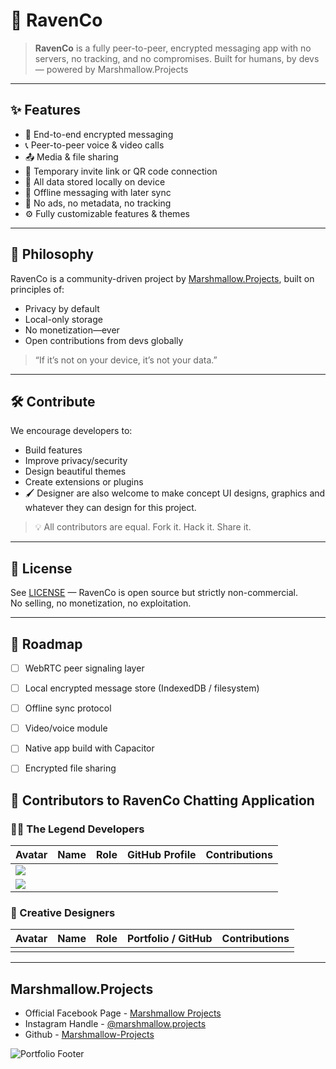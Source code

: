 # 💬 RavenCo

> **RavenCo** is a fully peer-to-peer, encrypted messaging app with no servers, no tracking, and no compromises. Built for humans, by devs — powered by Marshmallow.Projects

---

## ✨ Features

- 🔐 End-to-end encrypted messaging
- 📞 Peer-to-peer voice & video calls
- 📤 Media & file sharing
- 🔗 Temporary invite link or QR code connection
- 💾 All data stored locally on device
- 📴 Offline messaging with later sync
- 🚫 No ads, no metadata, no tracking
- ⚙️ Fully customizable features & themes

---

## 🧠 Philosophy

RavenCo is a community-driven project by [Marshmallow.Projects](https://marshmallow.projects), built on principles of:

- Privacy by default  
- Local-only storage  
- No monetization—ever  
- Open contributions from devs globally

> “If it’s not on your device, it’s not your data.”

---

## 🛠️ Contribute

We encourage developers to:
- Build features
- Improve privacy/security
- Design beautiful themes
- Create extensions or plugins
- 🖌️ Designer are also welcome to make concept UI designs, graphics and whatever they can design for this project.

> 💡 All contributors are equal. Fork it. Hack it. Share it.

---

## 🚫 License

See [LICENSE](LICENSE) — RavenCo is open source but strictly non-commercial.  
No selling, no monetization, no exploitation.

---

## 🧪 Roadmap

- [ ] WebRTC peer signaling layer
- [ ] Local encrypted message store (IndexedDB / filesystem)
- [ ] Offline sync protocol
- [ ] Video/voice module
- [ ] Native app build with Capacitor
- [ ] Encrypted file sharing


## 👥 Contributors to RavenCo Chatting Application

### 🧑‍💻 The Legend Developers

| Avatar | Name            | Role                  | GitHub Profile                                    | Contributions                            |
|--------|-----------------|-----------------------|--------------------------------------------------|-------------------------------------------|
| ![](https://github.com/.png)     |         |      | []()           |      |
| ![](https://github.com/.png?size=25)   |       |     | []()       |            |

### 🎨 Creative Designers

| Avatar | Name            | Role                   | Portfolio / GitHub                               | Contributions                              |
|--------|-----------------|------------------------|--------------------------------------------------|---------------------------------------------|
| ![]()   |       |          | []()       |                 |

---
## Marshmallow.Projects
- Official Facebook Page - [Marshmallow Projects](https://www.facebook.com/Marshmallow.Projects)
- Instagram Handle - [@marshmallow.projects](https://www.instagram.com/marshmallow.projects/)
- Github - [Marshmallow-Projects](github.com/Marshmallow-Projects)

![Portfolio Footer](https://github.com/user-attachments/assets/6cb0f24f-16e2-4252-9240-b854d57bf035)  
